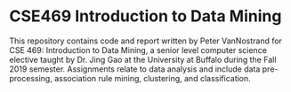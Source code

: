 # CSE469 Introduction to Data Mining

This repository contains code and report written by Peter VanNostrand for CSE 469: Introduction to Data Mining, a senior level computer science elective taught by Dr. Jing Gao at the University at Buffalo during the Fall 2019 semester. Assignments relate to data analysis and include data pre-processing, association rule mining, clustering, and classification.
